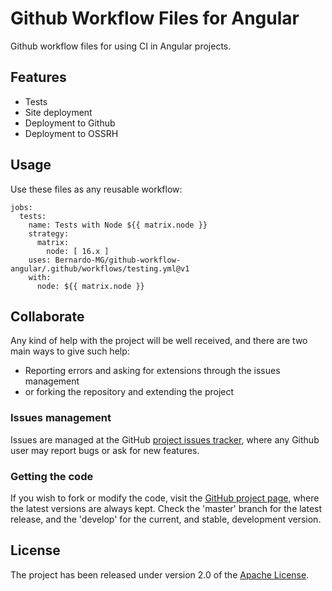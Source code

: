 # Github Workflow Files for Angular

Github workflow files for using CI in Angular projects.

## Features

- Tests
- Site deployment
- Deployment to Github
- Deployment to OSSRH

## Usage

Use these files as any reusable workflow:

```
jobs:
  tests:
    name: Tests with Node ${{ matrix.node }}
    strategy:
      matrix:
        node: [ 16.x ]
    uses: Bernardo-MG/github-workflow-angular/.github/workflows/testing.yml@v1
    with:
      node: ${{ matrix.node }}
```

## Collaborate

Any kind of help with the project will be well received, and there are two main ways to give such help:

- Reporting errors and asking for extensions through the issues management
- or forking the repository and extending the project

### Issues management

Issues are managed at the GitHub [project issues tracker][issues], where any Github user may report bugs or ask for new features.

### Getting the code

If you wish to fork or modify the code, visit the [GitHub project page][scm], where the latest versions are always kept. Check the 'master' branch for the latest release, and the 'develop' for the current, and stable, development version.

## License

The project has been released under version 2.0 of the [Apache License][license].

[archetype]: https://github.com/Bernardo-MG/library-angular-archetype
[issues]: https://github.com/Bernardo-MG/github-workflow-angular/issues
[license]: https://www.apache.org/licenses/LICENSE-2.0
[scm]: https://github.com/Bernardo-MG/github-workflow-angular
